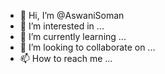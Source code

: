 - 👋 Hi, I’m @AswaniSoman
- 👀 I’m interested in ...
- 🌱 I’m currently learning ...
- 💞️ I’m looking to collaborate on ...
- 📫 How to reach me ...

<!---
AswaniSoman/AswaniSoman is a ✨ special ✨ repository because its `README.md` (this file) appears on your GitHub profile.
You can click the Preview link to take a look at your changes.
--->
